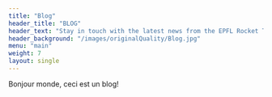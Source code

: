 ```yaml
---
title: "Blog"
header_title: "BLOG"
header_text: "Stay in touch with the latest news from the EPFL Rocket Team!"
header_background: "/images/originalQuality/Blog.jpg"
menu: "main"
weight: 7
layout: single
---
```


Bonjour monde, ceci est un blog!

